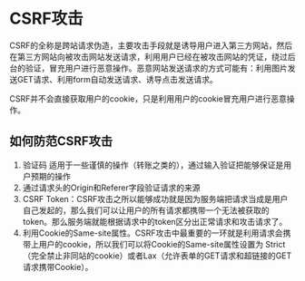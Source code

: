 # CSRF攻击

CSRF的全称是跨站请求伪造，主要攻击手段就是诱导用户进入第三方网站，然后在第三方网站向被攻击网站发送请求，利用用户已经在被攻击网站的凭证，绕过后台的验证，冒充用户进行恶意操作。恶意网站发送请求的方式可能有：利用图片发送GET请求、利用form自动发送请求、诱导点击发送请求。

CSRF并不会直接获取用户的cookie，只是利用用户的cookie冒充用户进行恶意操作。

## 如何防范CSRF攻击

1. 验证码 适用于一些谨慎的操作（转账之类的），通过输入验证把能够保证是用户预期的操作
2. 通过请求头的Origin和Referer字段验证请求的来源
3. CSRF Token：CSRF攻击之所以能够成功就是因为服务端把请求当成是用户自己发起的，那么我们可以让用户的所有请求都携带一个无法被获取的token。那么服务端就能根据请求中的token区分出正常请求和攻击请求了。
4. 利用Cookie的Same-site属性。CSRF攻击中最重要的一环就是利用请求会携带上用户的cookie，所以我们可以将Cookie的Same-site属性设置为 Strict（完全禁止非同站的cookie）或者Lax（允许表单的GET请求和超链接的GET请求携带Cookie）。